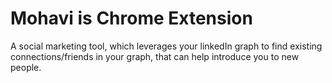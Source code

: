 # Mohavi is  Chrome Extension 

A social marketing tool, which leverages your linkedIn graph to find existing connections/friends in your graph, that can help introduce you to new people. 

